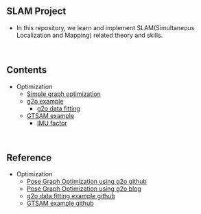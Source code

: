 ## SLAM Project
* In this repository, we learn and implement SLAM(Simultaneous Localization and Mapping) related theory and skills.

</br>

## Contents
* Optimization
    * [Simple graph optimization](./simple_graph_optimization/)
    * [g2o example](./g2o_example/)
        * [g2o data fitting](./g2o_example/g2o_data_fitting/)
    * [GTSAM example](./gtsam_example/)
        * [IMU factor](./gtsam_example/imu_factors/)

</br>

## Reference
* Optimization
    * [Pose Graph Optimization using g2o github](https://github.com/edward0im/pgo_toy_example)
    * [Pose Graph Optimization using g2o blog](https://edward0im.github.io/engineering/2020/09/08/pose-graph-optimization/) 
    * [g2o data fitting example github](https://github.com/RainerKuemmerle/g2o/blob/master/g2o/examples/data_fitting)
    * [GTSAM example github](https://github.com/borglab/gtsam)
